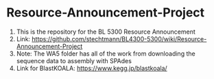 # Resource-Announcement-Project
1. This is the repository for the BL 5300 Resource Announcement
2. Link: https://github.com/stechtmann/BL4300-5300/wiki/Resource-Announcement-Project
3. Note: The WA5 folder has all of the work from downloading the sequence data to assembly with SPAdes
4. Link for BlastKOALA: https://www.kegg.jp/blastkoala/
